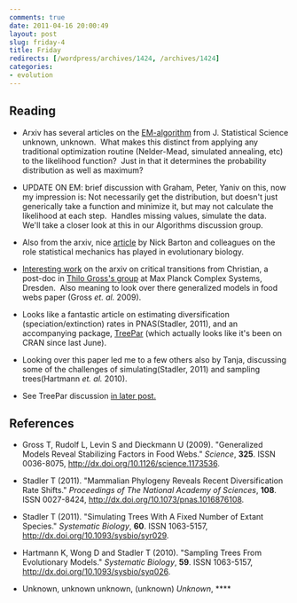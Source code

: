 ```yaml
---
comments: true
date: 2011-04-16 20:00:49
layout: post
slug: friday-4
title: Friday
redirects: [/wordpress/archives/1424, /archives/1424]
categories:
- evolution
---
```


## Reading





	
  * Arxiv has several articles on the [EM-algorithm](http://en.wikipedia.org/wiki/Expectation-maximization_algorithm) from J. Statistical Science unknown, unknown.  What makes this distinct from applying any traditional optimization routine (Nelder-Mead, simulated annealing, etc) to the likelihood function?  Just in that it determines the probability distribution as well as maximum?

	
  * UPDATE ON EM: brief discussion with Graham, Peter, Yaniv on this, now my impression is: Not necessarily get the distribution, but doesn't just generically take a function and minimize it, but may not calculate the likelihood at each step.  Handles missing values, simulate the data.  We'll take a closer look at this in our Algorithms discussion group.

	
  * Also from the arxiv, nice [article](http://arxiv.org/abs/1104.2854) by Nick Barton and colleagues on the role statistical mechanics has played in evolutionary biology.

	
  * [Interesting work](http://arxiv.org/abs/1101.2908) on the arxiv on critical transitions from Christian, a post-doc in [Thilo Gross's group](http://www.biond.org/content/research) at Max Planck Complex Systems, Dresden.  Also meaning to look over there generalized models in food webs paper (Gross _et. al._ 2009).

	
  * Looks like a fantastic article on estimating diversification (speciation/extinction) rates in PNAS(Stadler, 2011), and an accompanying package, [TreePar](http://cran.r-project.org/web/packages/TreePar/index.html) (which actually looks like it's been on CRAN since last June).

	
  * Looking over this paper led me to a few others also by Tanja, discussing some of the challenges of simulating(Stadler, 2011) and sampling trees(Hartmann _et. al._ 2010).

	
  * See TreePar discussion [in later post.](http://www.carlboettiger.info/archives/1423)




## References


- Gross T, Rudolf L, Levin S and Dieckmann U (2009).
"Generalized Models Reveal Stabilizing Factors in Food Webs."
*Science*, **325**.
ISSN 0036-8075, <a href="http://dx.doi.org/10.1126/science.1173536">http://dx.doi.org/10.1126/science.1173536</a>.

- Stadler T (2011).
"Mammalian Phylogeny Reveals Recent Diversification Rate Shifts."
*Proceedings of The National Academy of Sciences*, **108**.
ISSN 0027-8424, <a href="http://dx.doi.org/10.1073/pnas.1016876108">http://dx.doi.org/10.1073/pnas.1016876108</a>.

- Stadler T (2011).
"Simulating Trees With A Fixed Number of Extant Species."
*Systematic Biology*, **60**.
ISSN 1063-5157, <a href="http://dx.doi.org/10.1093/sysbio/syr029">http://dx.doi.org/10.1093/sysbio/syr029</a>.

- Hartmann K, Wong D and Stadler T (2010).
"Sampling Trees From Evolutionary Models."
*Systematic Biology*, **59**.
ISSN 1063-5157, <a href="http://dx.doi.org/10.1093/sysbio/syq026">http://dx.doi.org/10.1093/sysbio/syq026</a>.



-  Unknown, unknown unknown,  (unknown) *Unknown*, ****    [](http://dx.doi.org/)
